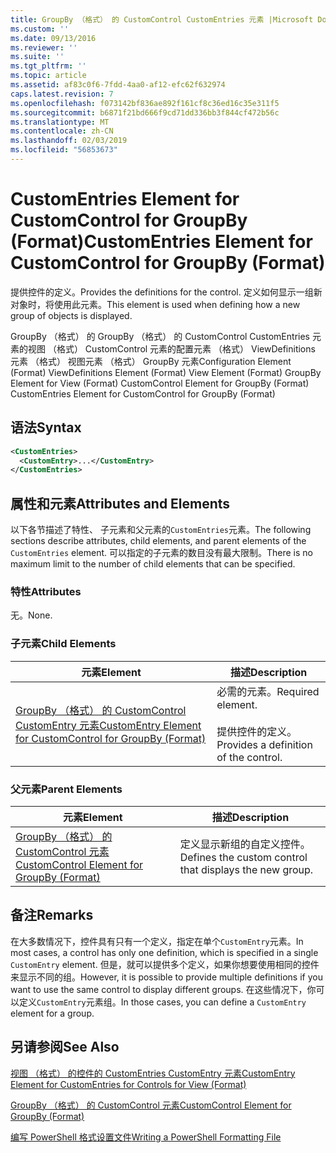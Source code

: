 ```yaml
---
title: GroupBy （格式） 的 CustomControl CustomEntries 元素 |Microsoft Docs
ms.custom: ''
ms.date: 09/13/2016
ms.reviewer: ''
ms.suite: ''
ms.tgt_pltfrm: ''
ms.topic: article
ms.assetid: af83c0f6-7fdd-4aa0-af12-efc62f632974
caps.latest.revision: 7
ms.openlocfilehash: f073142bf836ae892f161cf8c36ed16c35e311f5
ms.sourcegitcommit: b6871f21bd666f9cd71dd336bb3f844cf472b56c
ms.translationtype: MT
ms.contentlocale: zh-CN
ms.lasthandoff: 02/03/2019
ms.locfileid: "56853673"
---
```

# <a name="customentries-element-for-customcontrol-for-groupby-format"></a><span data-ttu-id="4b1d7-102">CustomEntries Element for CustomControl for GroupBy (Format)</span><span class="sxs-lookup"><span data-stu-id="4b1d7-102">CustomEntries Element for CustomControl for GroupBy (Format)</span></span>

<span data-ttu-id="4b1d7-103">提供控件的定义。</span><span class="sxs-lookup"><span data-stu-id="4b1d7-103">Provides the definitions for the control.</span></span> <span data-ttu-id="4b1d7-104">定义如何显示一组新对象时，将使用此元素。</span><span class="sxs-lookup"><span data-stu-id="4b1d7-104">This element is used when defining how a new group of objects is displayed.</span></span>

<span data-ttu-id="4b1d7-105">GroupBy （格式） 的 GroupBy （格式） 的 CustomControl CustomEntries 元素的视图 （格式） CustomControl 元素的配置元素 （格式） ViewDefinitions 元素 （格式） 视图元素 （格式） GroupBy 元素</span><span class="sxs-lookup"><span data-stu-id="4b1d7-105">Configuration Element (Format) ViewDefinitions Element (Format) View Element (Format) GroupBy Element for View (Format) CustomControl Element for GroupBy (Format) CustomEntries Element for CustomControl for GroupBy (Format)</span></span>

## <a name="syntax"></a><span data-ttu-id="4b1d7-106">语法</span><span class="sxs-lookup"><span data-stu-id="4b1d7-106">Syntax</span></span>

```xml
<CustomEntries>
  <CustomEntry>...</CustomEntry>
</CustomEntries>
```

## <a name="attributes-and-elements"></a><span data-ttu-id="4b1d7-107">属性和元素</span><span class="sxs-lookup"><span data-stu-id="4b1d7-107">Attributes and Elements</span></span>

<span data-ttu-id="4b1d7-108">以下各节描述了特性、 子元素和父元素的`CustomEntries`元素。</span><span class="sxs-lookup"><span data-stu-id="4b1d7-108">The following sections describe attributes, child elements, and parent elements of the `CustomEntries` element.</span></span> <span data-ttu-id="4b1d7-109">可以指定的子元素的数目没有最大限制。</span><span class="sxs-lookup"><span data-stu-id="4b1d7-109">There is no maximum limit to the number of child elements that can be specified.</span></span>

### <a name="attributes"></a><span data-ttu-id="4b1d7-110">特性</span><span class="sxs-lookup"><span data-stu-id="4b1d7-110">Attributes</span></span>

<span data-ttu-id="4b1d7-111">无。</span><span class="sxs-lookup"><span data-stu-id="4b1d7-111">None.</span></span>

### <a name="child-elements"></a><span data-ttu-id="4b1d7-112">子元素</span><span class="sxs-lookup"><span data-stu-id="4b1d7-112">Child Elements</span></span>

|<span data-ttu-id="4b1d7-113">元素</span><span class="sxs-lookup"><span data-stu-id="4b1d7-113">Element</span></span>|<span data-ttu-id="4b1d7-114">描述</span><span class="sxs-lookup"><span data-stu-id="4b1d7-114">Description</span></span>|
|-------------|-----------------|
|[<span data-ttu-id="4b1d7-115">GroupBy （格式） 的 CustomControl CustomEntry 元素</span><span class="sxs-lookup"><span data-stu-id="4b1d7-115">CustomEntry Element for CustomControl for GroupBy (Format)</span></span>](./customentry-element-for-customcontrol-for-groupby-format.md)|<span data-ttu-id="4b1d7-116">必需的元素。</span><span class="sxs-lookup"><span data-stu-id="4b1d7-116">Required element.</span></span><br /><br /> <span data-ttu-id="4b1d7-117">提供控件的定义。</span><span class="sxs-lookup"><span data-stu-id="4b1d7-117">Provides a definition of the control.</span></span>|

### <a name="parent-elements"></a><span data-ttu-id="4b1d7-118">父元素</span><span class="sxs-lookup"><span data-stu-id="4b1d7-118">Parent Elements</span></span>

|<span data-ttu-id="4b1d7-119">元素</span><span class="sxs-lookup"><span data-stu-id="4b1d7-119">Element</span></span>|<span data-ttu-id="4b1d7-120">描述</span><span class="sxs-lookup"><span data-stu-id="4b1d7-120">Description</span></span>|
|-------------|-----------------|
|[<span data-ttu-id="4b1d7-121">GroupBy （格式） 的 CustomControl 元素</span><span class="sxs-lookup"><span data-stu-id="4b1d7-121">CustomControl Element for GroupBy (Format)</span></span>](./customcontrol-element-for-groupby-format.md)|<span data-ttu-id="4b1d7-122">定义显示新组的自定义控件。</span><span class="sxs-lookup"><span data-stu-id="4b1d7-122">Defines the custom control that displays the new group.</span></span>|

## <a name="remarks"></a><span data-ttu-id="4b1d7-123">备注</span><span class="sxs-lookup"><span data-stu-id="4b1d7-123">Remarks</span></span>

<span data-ttu-id="4b1d7-124">在大多数情况下，控件具有只有一个定义，指定在单个`CustomEntry`元素。</span><span class="sxs-lookup"><span data-stu-id="4b1d7-124">In most cases, a control has only one definition, which is specified in a single `CustomEntry` element.</span></span> <span data-ttu-id="4b1d7-125">但是，就可以提供多个定义，如果你想要使用相同的控件来显示不同的组。</span><span class="sxs-lookup"><span data-stu-id="4b1d7-125">However, it is possible to provide multiple definitions if you want to use the same control to display different groups.</span></span> <span data-ttu-id="4b1d7-126">在这些情况下，你可以定义`CustomEntry`元素组。</span><span class="sxs-lookup"><span data-stu-id="4b1d7-126">In those cases, you can define a `CustomEntry` element for a group.</span></span>

## <a name="see-also"></a><span data-ttu-id="4b1d7-127">另请参阅</span><span class="sxs-lookup"><span data-stu-id="4b1d7-127">See Also</span></span>

[<span data-ttu-id="4b1d7-128">视图 （格式） 的控件的 CustomEntries CustomEntry 元素</span><span class="sxs-lookup"><span data-stu-id="4b1d7-128">CustomEntry Element for CustomEntries for Controls for View (Format)</span></span>](./customentry-element-for-customentries-for-controls-for-view-format.md)

[<span data-ttu-id="4b1d7-129">GroupBy （格式） 的 CustomControl 元素</span><span class="sxs-lookup"><span data-stu-id="4b1d7-129">CustomControl Element for GroupBy (Format)</span></span>](./customcontrol-element-for-groupby-format.md)

[<span data-ttu-id="4b1d7-130">编写 PowerShell 格式设置文件</span><span class="sxs-lookup"><span data-stu-id="4b1d7-130">Writing a PowerShell Formatting File</span></span>](./writing-a-powershell-formatting-file.md)

